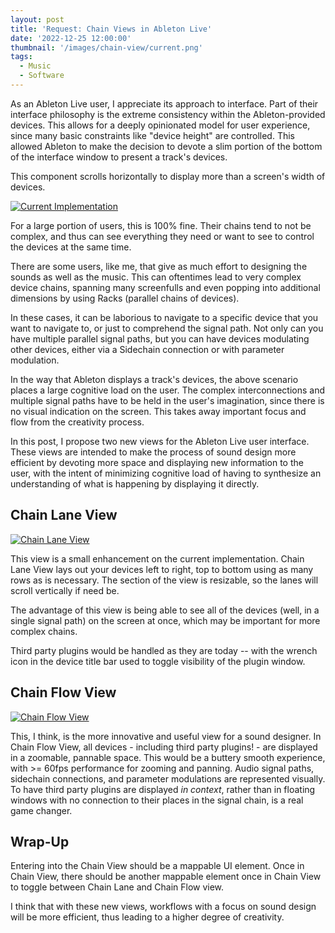 ```yaml
---
layout: post
title: 'Request: Chain Views in Ableton Live'
date: '2022-12-25 12:00:00'
thumbnail: '/images/chain-view/current.png'
tags:
  - Music
  - Software
---
```


As an Ableton Live user, I appreciate its approach to interface. Part of their interface philosophy is the extreme consistency within the Ableton-provided devices. This allows for a deeply opinionated model for user experience, since many basic constraints like "device height" are controlled. This allowed Ableton to make the decision to devote a slim portion of the bottom of the interface window to present a track's devices.

This component scrolls horizontally to display more than a screen's width of devices.

[![Current Implementation](/images/chain-view/current.png 'Current Implementation')](/images/chain-view/current.png)

For a large portion of users, this is 100% fine. Their chains tend to not be complex, and thus can see everything they need or want to see to control the devices at the same time.

There are some users, like me, that give as much effort to designing the sounds as well as the music. This can oftentimes lead to very complex device chains, spanning many screenfulls and even popping into additional dimensions by using Racks (parallel chains of devices).

In these cases, it can be laborious to navigate to a specific device that you want to navigate to, or just to comprehend the signal path. Not only can you have multiple parallel signal paths, but you can have devices modulating other devices, either via a Sidechain connection or with parameter modulation.

In the way that Ableton displays a track's devices, the above scenario places a large cognitive load on the user. The complex interconnections and multiple signal paths have to be held in the user's imagination, since there is no visual indication on the screen. This takes away important focus and flow from the creativity process.

In this post, I propose two new views for the Ableton Live user interface. These views are intended to make the process of sound design more efficient by devoting more space and displaying new information to the user, with the intent of minimizing cognitive load of having to synthesize an understanding of what is happening by displaying it directly.

## Chain Lane View

[![Chain Lane View](/images/chain-view/chain-lane.jpg 'Chain Lane View')](/images/chain-view/chain-lane.jpg)

This view is a small enhancement on the current implementation. Chain Lane View lays out your devices left to right, top to bottom using as many rows as is necessary. The section of the view is resizable, so the lanes will scroll vertically if need be.

The advantage of this view is being able to see all of the devices (well, in a single signal path) on the screen at once, which may be important for more complex chains.

Third party plugins would be handled as they are today -- with the wrench icon in the device title bar used to toggle visibility of the plugin window.

## Chain Flow View

[![Chain Flow View](/images/chain-view/chain-flow.jpg 'Chain Flow View')](/images/chain-view/chain-flow.jpg)

This, I think, is the more innovative and useful view for a sound designer. In Chain Flow View, all devices - including third party plugins! - are displayed in a zoomable, pannable space. This would be a buttery smooth experience, with >= 60fps performance for zooming and panning. Audio signal paths, sidechain connections, and parameter modulations are represented visually. To have third party plugins are displayed _in context_, rather than in floating windows with no connection to their places in the signal chain, is a real game changer.

## Wrap-Up

Entering into the Chain View should be a mappable UI element. Once in Chain View, there should be another mappable element once in Chain View to toggle between Chain Lane and Chain Flow view.

I think that with these new views, workflows with a focus on sound design will be more efficient, thus leading to a higher degree of creativity.
